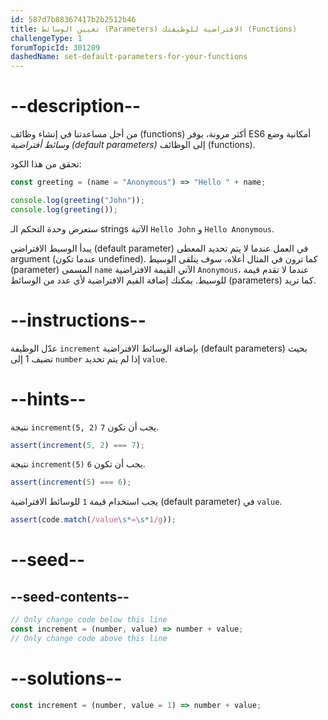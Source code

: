 ```yaml
---
id: 587d7b88367417b2b2512b46
title: تعيين الوسائط (Parameters) الافتراضية للوظيفتك (Functions)
challengeType: 1
forumTopicId: 301209
dashedName: set-default-parameters-for-your-functions
---
```


# --description--

من أجل مساعدتنا في إنشاء وظائف (functions) أكثر مرونة، يوفر ES6 أمكانية وضع <dfn>وسائط أفتراضية (default parameters)</dfn> إلى الوظائف (functions).

تحقق من هذا الكود:

```js
const greeting = (name = "Anonymous") => "Hello " + name;

console.log(greeting("John"));
console.log(greeting());
```

ستعرض وحدة التحكم الـ strings الآتية `Hello John` و `Hello Anonymous`.

يبدأ الوسيط الافتراضي (default parameter) في العمل عندما لا يتم تحديد المعطى argument (عندما تكون undefined). كما ترون في المثال أعلاه، سوف يتلقى الوسيط (parameter) المسمى `name` الآتي القيمة الافتراضية `Anonymous`، عندما لا تقدم قيمة للوسيط. يمكنك إضافة القيم الافتراضية لأي عدد من الوسائط (parameters) كما تريد.

# --instructions--

عدّل الوظيفة `increment` بإضافة الوسائط الافتراضية (default parameters) بحيث تضيف 1 إلى `number` إذا لم يتم تحديد `value`.

# --hints--

نتيجة `increment(5, 2)` يجب أن تكون `7`.

```js
assert(increment(5, 2) === 7);
```

نتيجة `increment(5)` يجب أن تكون `6`.

```js
assert(increment(5) === 6);
```

يجب استخدام قيمة `1` للوسائط الافتراضية (default parameter) في `value`.

```js
assert(code.match(/value\s*=\s*1/g));
```

# --seed--

## --seed-contents--

```js
// Only change code below this line
const increment = (number, value) => number + value;
// Only change code above this line
```

# --solutions--

```js
const increment = (number, value = 1) => number + value;
```
